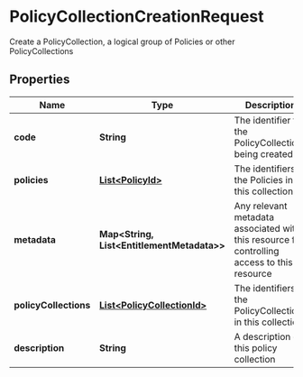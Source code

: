 

# PolicyCollectionCreationRequest

Create a PolicyCollection, a logical group of Policies or other PolicyCollections

## Properties

| Name | Type | Description | Notes |
|------------ | ------------- | ------------- | -------------|
|**code** | **String** | The identifier for the PolicyCollection being created |  |
|**policies** | [**List&lt;PolicyId&gt;**](PolicyId.md) | The identifiers of the Policies in this collection |  [optional] |
|**metadata** | **Map&lt;String, List&lt;EntitlementMetadata&gt;&gt;** | Any relevant metadata associated with this resource for controlling access to this resource |  [optional] |
|**policyCollections** | [**List&lt;PolicyCollectionId&gt;**](PolicyCollectionId.md) | The identifiers of the PolicyCollections in this collection |  [optional] |
|**description** | **String** | A description of this policy collection |  [optional] |



